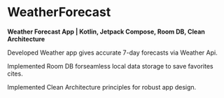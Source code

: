 # WeatherForecast

**Weather Forecast App | Kotlin, Jetpack Compose, Room DB, Clean Architecture**


Developed Weather app gives accurate 7-day forecasts via Weather Api.

Implemented Room DB forseamless local data storage to save favorites cites.

Implemented Clean Architecture principles for robust app design.
